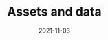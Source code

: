 ---
title: Assets and data
description: >
  Your app is made of assets. You will understand how a PWA stores the assets in the client to offer a fast and offline experience.
authors:
  - firt
date: 2021-11-03
---